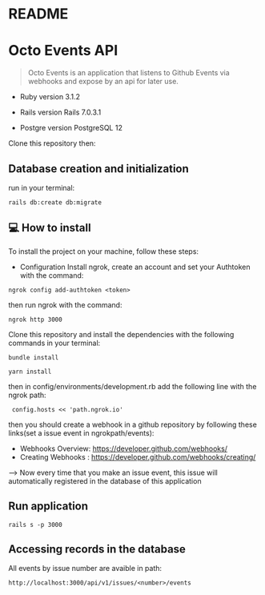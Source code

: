 # README

# Octo Events API

> Octo Events is an application that listens to Github Events via webhooks and expose by an api for later use.


* Ruby version
  3.1.2

* Rails version
  Rails 7.0.3.1

* Postgre version
  PostgreSQL 12

 Clone this repository then:

## Database creation and initialization

run in your terminal:
```
rails db:create db:migrate
```

## 💻 How to install

To install the project on your machine, follow these steps:

* Configuration
  Install ngrok, create an account and set your Authtoken with the command:
```
ngrok config add-authtoken <token>
```
  then run ngrok with the command:
```
ngrok http 3000
```

Clone this repository and install the dependencies with the following commands in your terminal:
```
bundle install
```
```
yarn install
```
then in config/environments/development.rb add the following line with the ngrok path:
```
 config.hosts << 'path.ngrok.io'
```

then you should create a webhook in a github repository by following these links(set a issue event in ngrokpath/events):

 * Webhooks Overview: https://developer.github.com/webhooks/
 * Creating Webhooks : https://developer.github.com/webhooks/creating/



--> Now every time that you make an issue event, this issue will automatically registered in the database of this application


## Run application
```
rails s -p 3000
```

## Accessing records in the database

All events by issue number are avaible in path:
```
http://localhost:3000/api/v1/issues/<number>/events
```

